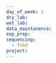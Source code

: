 ```yaml
---
day_of_week: 2
dry_lab: 
wet_lab: 
data_maintanence: 
exp_prep: 
sequencing:
  - fshd
project:
---
```

